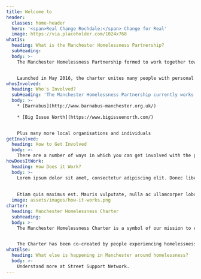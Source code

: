 ```yaml
---
title: Welcome to
header:
  classes: home-header
  hero: '<span>Real Change Rochdale:</span> Change for Real'
  image: https://via.placeholder.com/1024x768
whatIs:
  heading: What is the Manchester Homelessness Partnership?
  subHeading:
  body: >-
    The Manchester Homelessness Partnership formed to work together towards the aims and values of the Manchester Homelessness Charter.


    Launched in May 2016, the charter unites many people with personal experience of homelessness wih organisations from different sectors, to co-produce solutions together. Over 90 people with lived experience have been involved so far, many of whom were involved in co-writing the charter.
whosInvolved:
  heading: Who's Involved?
  subHeading: 'The Manchester Homelessness Partnership currently works in partnership with the following organisations:'
  body: >-
    * [Barnabus](http://www.barnabus-manchester.org.uk/)
    
    * [Big Issue North](https://www.bigissuenorth.com/)


    Plus many more local organisations and individuals
getInvolved:
  heading: How to Get Involved
  body: >-
    There are a number of ways in which you can get involved with the partnership:
howDoesItWork:
  heading: How Does it Work?
  body: >-
    Lorem ipsum dolor sit amet, consectetur adipiscing elit. Donec libero turpis, viverra eu feugiat in, volutpat a turpis.
    
    
    Etiam quis maximus est. Mauris vulputate, nulla ac ullamcorper lobortis, quam elit dapibus purus, a blandit metus velit quis mi. Quisque aliquet sit amet ex quis imperdiet.
  image: assets/images/how-it-works.png
charter:
  heading: Manchester Homelessness Charter
  subHeading:
  body: >-
    The Manchester Homelessness Charter is a symbol of our mission to end homelessness in our city by uniting people, organisations and businesses with one shared vision.


    The Charter has been co-created by people experiencing homelessness, and organisations which provide support to overcome their challenges.
whatElse:
  heading: What else is happening in Manchester around homelessness?
  body: >-
    Understand more at Street Support Network.
---
```



